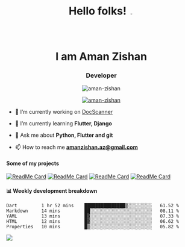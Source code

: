 

<!--
**Aman-zishan/Aman-zishan** is a ✨ _special_ ✨ repository because its `README.md` (this file) appears on your GitHub profile.-->



<h1 align="center">Hello folks! <img src="https://camo.githubusercontent.com/35d3d11359a49bf12aebb834cc13fd81b95eff4e/68747470733a2f2f6d656469612e67697068792e636f6d2f6d656469612f6876524a434c467a6361737252346961377a2f67697068792e676966" height="2.5%" width="2.5%"><br>I am Aman Zishan</h1>
<h3 align="center">Developer</h3>

<p align="center"> <img src="https://komarev.com/ghpvc/?username=aman-zishan&label=Profile%20views&color=0e75b6&style=flat" alt="aman-zishan" /> </p>

<p align="center"> <a href="https://github.com/ryo-ma/github-profile-trophy"><img src="https://github-profile-trophy.vercel.app/?username=aman-zishan" alt="aman-zishan" /></a> </p>

- 🔭 I’m currently working on [DocScanner](https://github.com/Aman-zishan/DocScanner)

- 🌱 I’m currently learning **Flutter, Django**

- 💬 Ask me about **Python, Flutter and git**

- 📫 How to reach me **amanzishan.az@gmail.com**






#### Some of my projects

[![ReadMe Card](https://github-readme-stats.vercel.app/api/pin/?username=Aman-zishan&repo=textextractor2.0&theme=dark)](https://github.com/Aman-zishan/textextractor2.0)
[![ReadMe Card](https://github-readme-stats.vercel.app/api/pin/?username=Aman-zishan&repo=DocScanner&theme=dark)](https://github.com/Aman-zishan/DocScanner)
[![ReadMe Card](https://github-readme-stats.vercel.app/api/pin/?username=Aman-zishan&repo=textextractor&theme=dark)](https://github.com/Aman-zishan/textextractor)
[![ReadMe Card](https://github-readme-stats.vercel.app/api/pin/?username=Aman-zishan&repo=BlackBoard&theme=dark)](https://github.com/Aman-zishan/BlackBoard)


#### :bar_chart: Weekly development breakdown

<!--START_SECTION:waka-->
```text
Dart         1 hr 52 mins    ███████████████▒░░░░░░░░░   61.52 % 
Markdown     14 mins         ██░░░░░░░░░░░░░░░░░░░░░░░   08.11 % 
YAML         13 mins         █▓░░░░░░░░░░░░░░░░░░░░░░░   07.33 % 
HTML         12 mins         █▓░░░░░░░░░░░░░░░░░░░░░░░   06.62 % 
Properties   10 mins         █▒░░░░░░░░░░░░░░░░░░░░░░░   05.82 % 
```
<!--END_SECTION:waka-->


![](https://github-readme-stats.vercel.app/api?username=Aman-zishan&count_private=true&theme=dark&show_icons=true&include_all_commits=true)




